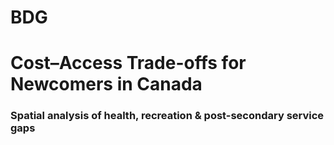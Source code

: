 # BDG

# Cost–Access Trade-offs for Newcomers in Canada  
### Spatial analysis of health, recreation & post-secondary service gaps
 
